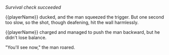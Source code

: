 _Survival check succeeded_

{{playerName}} ducked, and the man squeezed the trigger. But one second too slow, so the shot, though deafening, hit the wall harmlessly.

{{playerName}} charged and managed to push the man backward, but he didn't lose balance.

"You'll see now," the man roared.
